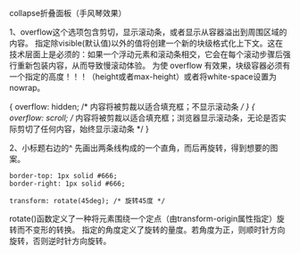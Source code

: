collapse折叠面板（手风琴效果）

1、overflow这个选项包含剪切，显示滚动条，或者显示从容器溢出到周围区域的内容。
指定除visible(默认值)以外的值将创建一个新的块级格式化上下文。这在技术层面上是必须的：如果一个浮动元素和滚动条相交，它会在每个滚动步骤后强行重新包装内容，从而导致慢滚动体验。
为使 overflow 有效果，块级容器必须有一个指定的高度！！！（height或者max-height）或者将white-space设置为nowrap。

 { overflow: hidden; /* 内容将被剪裁以适合填充框；不显示滚动条 */  }
 { overflow: scroll; /* 内容将被剪裁以适合填充框；浏览器显示滚动条，无论是否实际剪切了任何内容，始终显示滚动条 */  }
 
 2、小标题右边的^
 先画出两条线构成的一个直角，而后再旋转，得到想要的图案。
```
border-top: 1px solid #666;
border-right: 1px solid #666;
 
transform: rotate(45deg); /* 旋转45度 */ 
```
rotate()函数定义了一种将元素围绕一个定点（由transform-origin属性指定）旋转而不变形的转换。
指定的角度定义了旋转的量度。若角度为正，则顺时针方向旋转，否则逆时针方向旋转。
